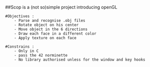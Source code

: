 ##Scop is a (not so)simple project introducing openGL
    
    #Objectives :
        - Parse and recognise .obj files
        - Rotate object on his center
        - Move object in the 6 directions
        - Draw each face in a different color
        - Apply texture on each face
    
    #Constrains :
        - Only in C
        - pass the 42 norminette
        - No library authorised unless for the window and key hooks